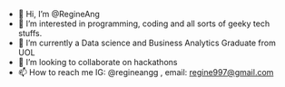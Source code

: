 - 👋 Hi, I’m @RegineAng
- 👀 I’m interested in programming, coding and all sorts of geeky tech stuffs.
- 🌱 I’m currently a Data science and Business Analytics Graduate from UOL 
- 💞️ I’m looking to collaborate on hackathons 
- 📫 How to reach me IG: @regineangg , email: regine997@gmail.com  

<!---
RegineAng/RegineAng is a ✨ special ✨ repository because its `README.md` (this file) appears on your GitHub profile.
You can click the Preview link to take a look at your changes.
--->
